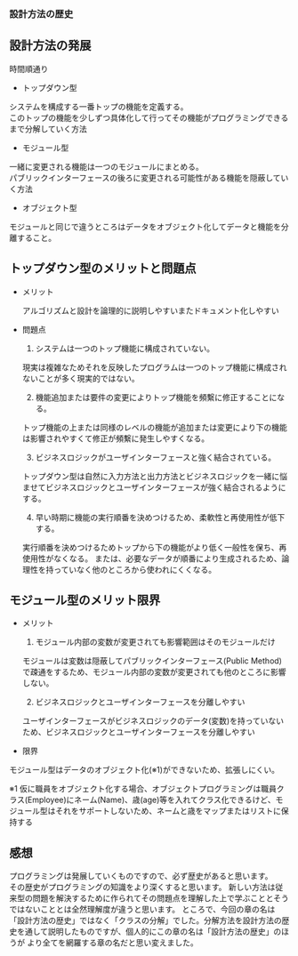 ### 設計方法の歴史

## 設計方法の発展

時間順通り

+ トップダウン型

システムを構成する一番トップの機能を定義する。  
このトップの機能を少しずつ具体化して行ってその機能がプログラミングできるまで分解していく方法

+ モジュール型

一緒に変更される機能は一つのモジュールにまとめる。  
パブリックインターフェースの後ろに変更される可能性がある機能を隠蔽していく方法

+ オブジェクト型

モジュールと同じで違うところはデータをオブジェクト化してデータと機能を分離すること。


## トップダウン型のメリットと問題点

+ メリット

  アルゴリズムと設計を論理的に説明しやすいまたドキュメント化しやすい	

+ 問題点

  1. システムは一つのトップ機能に構成されていない。

  現実は複雑なためそれを反映したプログラムは一つのトップ機能に構成されないことが多く現実的ではない。

  2. 機能追加または要件の変更によりトップ機能を頻繫に修正することになる。
     
  トップ機能の上または同様のレベルの機能が追加または変更により下の機能は影響されやすくて修正が頻繫に発生しやすくなる。

  3. ビジネスロジックがユーザインターフェースと強く結合されている。    
     
  トップダウン型は自然に入力方法と出力方法とビジネスロジックを一緒に悩ませてビジネスロジックとユーザインターフェースが強く結合されるようにする。

  4. 早い時期に機能の実行順番を決めつけるため、柔軟性と再使用性が低下する。    

  実行順番を決めつけるためトップから下の機能がより低く一般性を保ち、再使用性がなくなる。
  または、必要なデータが順番により生成されるため、論理性を持っていなく他のところから使われにくくなる。

## モジュール型のメリット限界

+ メリット

  1. モジュール内部の変数が変更されても影響範囲はそのモジュールだけ
 
  モジュールは変数は隠蔽してパブリックインターフェース(Public Method)で疎通をするため、モジュール内部の変数が変更されても他のところに影響しない。

  2. ビジネスロジックとユーザインターフェースを分離しやすい     

  ユーザインターフェースがビジネスロジックのデータ(変数)を持っていないため、ビジネスロジックとユーザインターフェースを分離しやすい

+ 限界

モジュール型はデータのオブジェクト化(※1)ができないため、拡張しにくい。

※1 仮に職員をオブジェクト化する場合、オブジェクトプログラミングは職員クラス(Employee)にネーム(Name)、歳(age)等を入れてクラス化できるけど、モジュール型はそれをサポートしないため、ネームと歳をマップまたはリストに保持する

## 感想

プログラミングは発展していくものですので、必ず歴史があると思います。    
その歴史がプログラミングの知識をより深くすると思います。
新しい方法は従来型の問題を解決するために作られてその問題点を理解した上で学ぶこととそうではないこととは全然理解度が違うと思います。
ところで、今回の章の名は「設計方法の歴史」ではなく「クラスの分解」でした。分解方法を設計方法の歴史を通して説明したものですが、個人的にこの章の名は「設計方法の歴史」のほうが
より全てを網羅する章の名だと思い変えました。


